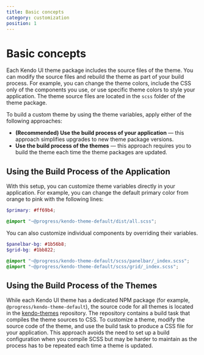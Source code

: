 ```yaml
---
title: Basic concepts
category: customization
position: 1
---
```


# Basic concepts
Each Kendo UI theme package includes the source files of the theme. You can modify the source files and rebuild the theme as part of your build process. For example, you can change the theme colors, include the CSS only of the components you use, or use specific theme colors to style your application. The theme source files are located in the `scss` folder of the theme package.

To build a custom theme by using the theme variables, apply either of the following approaches:

- **(Recommended) Use the build process of your application** — this approach simplifies upgrades to new theme package versions.
- **Use the build process of the themes** — this approach requires you to build the theme each time the theme packages are updated.

## Using the Build Process of the Application
With this setup, you can customize theme variables directly in your application. For example, you can change the default primary color from orange to pink with the following lines:

```scss
$primary: #ff69b4;

@import "~@progress/kendo-theme-default/dist/all.scss";
```

You can also customize individual components by overriding their variables.

```scss
$panelbar-bg: #1b56b8;
$grid-bg: #1bb822;

@import "~@progress/kendo-theme-default/scss/panelbar/_index.scss";
@import "~@progress/kendo-theme-default/scss/grid/_index.scss";
```

## Using the Build Process of the Themes
While each Kendo UI theme has a dedicated NPM package (for example, `@progress/kendo-theme-default`), the source code for all themes is located in the [kendo-themes](https://github.com/telerik/kendo-themes) repository. The repository contains a build task that compiles the theme sources to CSS. To customize a theme, modify the source code of the theme, and use the build task to produce a CSS file for your application. This approach avoids the need to set up a build configuration when you compile SCSS but may be harder to maintain as the process has to be repeated each time a theme is updated.
